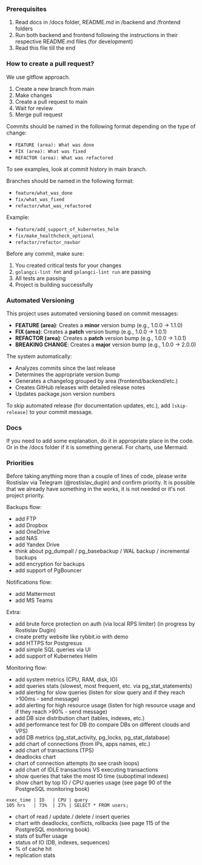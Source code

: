 ### Prerequisites

1. Read docs in /docs folder, README.md in /backend and /frontend folders
2. Run both backend and frontend following the instructions in their respective README.md files (for development)
3. Read this file till the end

### How to create a pull request?

We use gitflow approach.

1. Create a new branch from main
2. Make changes
3. Create a pull request to main
4. Wait for review
5. Merge pull request

Commits should be named in the following format depending on the type of change:

- `FEATURE (area): What was done`
- `FIX (area): What was fixed`
- `REFACTOR (area): What was refactored`

To see examples, look at commit history in main branch.

Branches should be named in the following format:

- `feature/what_was_done`
- `fix/what_was_fixed`
- `refactor/what_was_refactored`

Example:

- `feature/add_support_of_kubernetes_helm`
- `fix/make_healthcheck_optional`
- `refactor/refactor_navbar`

Before any commit, make sure:

1. You created critical tests for your changes
2. `golangci-lint fmt` and `golangci-lint run` are passing
3. All tests are passing
4. Project is building successfully

### Automated Versioning

This project uses automated versioning based on commit messages:

- **FEATURE (area)**: Creates a **minor** version bump (e.g., 1.0.0 → 1.1.0)
- **FIX (area)**: Creates a **patch** version bump (e.g., 1.0.0 → 1.0.1)
- **REFACTOR (area)**: Creates a **patch** version bump (e.g., 1.0.0 → 1.0.1)
- **BREAKING CHANGE**: Creates a **major** version bump (e.g., 1.0.0 → 2.0.0)

The system automatically:

- Analyzes commits since the last release
- Determines the appropriate version bump
- Generates a changelog grouped by area (frontend/backend/etc.)
- Creates GitHub releases with detailed release notes
- Updates package.json version numbers

To skip automated release (for documentation updates, etc.), add `[skip-release]` to your commit message.

### Docs

If you need to add some explanation, do it in appropriate place in the code. Or in the /docs folder if it is something general. For charts, use Mermaid.

### Priorities

Before taking anything more than a couple of lines of code, please write Rostislav via Telegram (@rostislav_dugin) and confirm priority. It is possible that we already have something in the works, it is not needed or it's not project priority.

Backups flow:

- add FTP
- add Dropbox
- add OneDrive
- add NAS
- add Yandex Drive
- think about pg_dumpall / pg_basebackup / WAL backup / incremental backups
- add encryption for backups
- add support of PgBouncer

Notifications flow:

- add Mattermost
- add MS Teams

Extra:

- add brute force protection on auth (via local RPS limiter) (in progress by Rostislav Dugin)
- create pretty website like rybbit.io with demo
- add HTTPS for Postgresus
- add simple SQL queries via UI
- add support of Kubernetes Helm

Monitoring flow:

- add system metrics (CPU, RAM, disk, IO)
- add queries stats (slowest, most frequent, etc. via pg_stat_statements)
- add alerting for slow queries (listen for slow query and if they reach >100ms - send message)
- add alerting for high resource usage (listen for high resource usage and if they reach >90% - send message)
- add DB size distribution chart (tables, indexes, etc.)
- add performance test for DB (to compare DBs on different clouds and VPS)
- add DB metrics (pg_stat_activity, pg_locks, pg_stat_database)
- add chart of connections (from IPs, apps names, etc.)
- add chart of transactions (TPS)
- deadlocks chart
- chart of connection attempts (to see crash loops)
- add chart of IDLE transactions VS executing transactions
- show queries that take the most IO time (suboptimal indexes)
- show chart by top IO / CPU queries usage (see page 90 of the PostgreSQL monitoring book)

```
exec_time | IO   | CPU | query
105 hrs   | 73%  | 27% | SELECT * FROM users;
```

- chart of read / update / delete / insert queries
- chart with deadlocks, conflicts, rollbacks (see page 115 of the PostgreSQL monitoring book)
- stats of buffer usage
- status of IO (DB, indexes, sequences)
- % of cache hit
- replication stats
